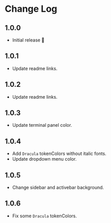 # Change Log

## 1.0.0
- Initial release 🎉

## 1.0.1
- Update readme links.

## 1.0.2
- Update readme links.

## 1.0.3
- Update terminal panel color.

## 1.0.4
- Add `Dracula` tokenColors without italic fonts.
- Update dropdown menu color.

## 1.0.5
- Change sidebar and activebar background.

## 1.0.6
- Fix some `Dracula` tokenColors.